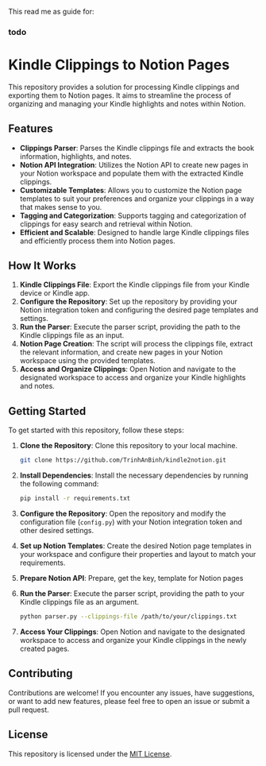 This read me as guide for:
### todo


# Kindle Clippings to Notion Pages

This repository provides a solution for processing Kindle clippings and exporting them to Notion pages. It aims to streamline the process of organizing and managing your Kindle highlights and notes within Notion.

## Features

- **Clippings Parser**: Parses the Kindle clippings file and extracts the book information, highlights, and notes.
- **Notion API Integration**: Utilizes the Notion API to create new pages in your Notion workspace and populate them with the extracted Kindle clippings.
- **Customizable Templates**: Allows you to customize the Notion page templates to suit your preferences and organize your clippings in a way that makes sense to you.
- **Tagging and Categorization**: Supports tagging and categorization of clippings for easy search and retrieval within Notion.
- **Efficient and Scalable**: Designed to handle large Kindle clippings files and efficiently process them into Notion pages.

## How It Works

1. **Kindle Clippings File**: Export the Kindle clippings file from your Kindle device or Kindle app.
2. **Configure the Repository**: Set up the repository by providing your Notion integration token and configuring the desired page templates and settings.
3. **Run the Parser**: Execute the parser script, providing the path to the Kindle clippings file as an input.
4. **Notion Page Creation**: The script will process the clippings file, extract the relevant information, and create new pages in your Notion workspace using the provided templates.
5. **Access and Organize Clippings**: Open Notion and navigate to the designated workspace to access and organize your Kindle highlights and notes.

## Getting Started

To get started with this repository, follow these steps:

1. **Clone the Repository**: Clone this repository to your local machine.

   ```bash
   git clone https://github.com/TrinhAnBinh/kindle2notion.git
   ```

2. **Install Dependencies**: Install the necessary dependencies by running the following command:

   ```bash
   pip install -r requirements.txt
   ```

3. **Configure the Repository**: Open the repository and modify the configuration file (`config.py`) with your Notion integration token and other desired settings.

4. **Set up Notion Templates**: Create the desired Notion page templates in your workspace and configure their properties and layout to match your requirements.

5. **Prepare Notion API**: Prepare, get the key, template for Notion pages

6. **Run the Parser**: Execute the parser script, providing the path to your Kindle clippings file as an argument.

   ```bash
   python parser.py --clippings-file /path/to/your/clippings.txt
   ```

7. **Access Your Clippings**: Open Notion and navigate to the designated workspace to access and organize your Kindle clippings in the newly created pages.


## Contributing

Contributions are welcome! If you encounter any issues, have suggestions, or want to add new features, please feel free to open an issue or submit a pull request.

## License

This repository is licensed under the [MIT License](LICENSE).